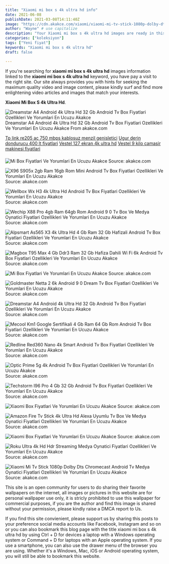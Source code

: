 ```yaml
---
title: "Xiaomi mi box s 4k ultra hd info"
date: 2021-06-08
publishDate: 2021-03-08T14:11:40Z
image: "https://cdn.akakce.com/xiaomi/xiaomi-mi-tv-stick-1080p-dolby-dts-chromecast-android-tv-medya-oynatici-x.jpg"
author: "Wayne" # use capitalize
description: "Your Xiaomi mi box s 4k ultra hd images are ready in this website. Xiaomi mi box s 4k ultra hd are a topic that is being searched for and liked by netizens today. You can Find and Download the Xiaomi mi box s 4k ultra hd files here. Get all free photos and vectors."
categories: ["koleksiyon"]
tags: ["Yeni fiyat"]
keywords: "Xiaomi mi box s 4k ultra hd"
draft: false

---
```


If you're searching for **xiaomi mi box s 4k ultra hd** images information linked to the **xiaomi mi box s 4k ultra hd** keyword, you have pay a visit to the right  site.  Our site always  provides you with  hints  for seeking  the maximum  quality video and image  content, please kindly surf and find more enlightening video articles and images  that match your interests.

**Xiaomi Mi Box S 4k Ultra Hd**. 

![Dreamstar A4 Android 4k Ultra Hd 32 Gb Android Tv Box Fiyatlari Ozellikleri Ve Yorumlari En Ucuzu Akakce](https://cdn.akakce.com/dreamstar/dreamstar-a4-android-4k-ultra-hd-32-gb-android-z.jpg "Dreamstar A4 Android 4k Ultra Hd 32 Gb Android Tv Box Fiyatlari Ozellikleri Ve Yorumlari En Ucuzu Akakce")
Dreamstar A4 Android 4k Ultra Hd 32 Gb Android Tv Box Fiyatlari Ozellikleri Ve Yorumlari En Ucuzu Akakce From akakce.com

[Tp link re205 ac 750 mbps kablosuz menzil genisletici](/tp-link-re205-ac-750-mbps-kablosuz-menzil-genisletici/)
[Ugur derin dondurucu 400 lt fiyatlari](/ugur-derin-dondurucu-400-lt-fiyatlari/)
[Vestel 127 ekran 4k ultra hd](/vestel-127-ekran-4k-ultra-hd/)
[Vestel 9 kilo camasir makinesi fiyatlari](/vestel-9-kilo-camasir-makinesi-fiyatlari/)



### 

 


![Mi Box Fiyatlari Ve Yorumlari En Ucuzu Akakce](https://iis-akakce.akamaized.net/p.x?%2F%2Fn11scdn%2Eakamaized%2Enet%2Fa1%2F1024%2Felektronik%2Fuzaktan%2Dkumanda%2Fxiaomi%2Dmi%2Dtv%2Dstick%2Dandroid%2Dtv%2Dbox%2Dicin%2Duzaktan%2Dkumanda%5F%5F1270001863101385%2Ejpeg "Mi Box Fiyatlari Ve Yorumlari En Ucuzu Akakce")
Source: akakce.com

 

![X96 S905x 2gb Ram 16gb Rom Mini Android Tv Box Fiyatlari Ozellikleri Ve Yorumlari En Ucuzu Akakce](https://iis-akakce.akamaized.net/p.z?%2F%2Fproductimages%2Ehepsiburada%2Enet%2Fs%2F32%2F600%2F10383581380658%2Ejpg "X96 S905x 2gb Ram 16gb Rom Mini Android Tv Box Fiyatlari Ozellikleri Ve Yorumlari En Ucuzu Akakce")
Source: akakce.com

 

![Wellbox Wx H3 4k Ultra Hd Android Tv Box Fiyatlari Ozellikleri Ve Yorumlari En Ucuzu Akakce](https://cdn.akakce.com/wellbox/wellbox-wx-h3-4k-ultra-hd-android-z.jpg "Wellbox Wx H3 4k Ultra Hd Android Tv Box Fiyatlari Ozellikleri Ve Yorumlari En Ucuzu Akakce")
Source: akakce.com

 

![Wechip X88 Pro 4gb Ram 64gb Rom Android 9 0 Tv Box Ve Medya Oynatici Fiyatlari Ozellikleri Ve Yorumlari En Ucuzu Akakce](https://cdn.akakce.com/wechip/wechip-x88-pro-4gb-ram-64gb-rom-android-9-0-ve-medya-oynatici-z.jpg "Wechip X88 Pro 4gb Ram 64gb Rom Android 9 0 Tv Box Ve Medya Oynatici Fiyatlari Ozellikleri Ve Yorumlari En Ucuzu Akakce")
Source: akakce.com

 

![Alpsmart As565 X3 4k Ultra Hd 4 Gb Ram 32 Gb Hafizali Android Tv Box Fiyatlari Ozellikleri Ve Yorumlari En Ucuzu Akakce](https://cdn.akakce.com/alpsmart/alpsmart-as565-x3-4k-ultra-hd-4-gb-ram-32-gb-hafizali-android-z.jpg "Alpsmart As565 X3 4k Ultra Hd 4 Gb Ram 32 Gb Hafizali Android Tv Box Fiyatlari Ozellikleri Ve Yorumlari En Ucuzu Akakce")
Source: akakce.com

 

![Magbox T95 Max 4 Gb Ddr3 Ram 32 Gb Hafiza Dahili Wi Fi 6k Android Tv Box Fiyatlari Ozellikleri Ve Yorumlari En Ucuzu Akakce](https://cdn.akakce.com/magbox/magbox-t95-max-4-gb-ddr3-ram-32-gb-hafiza-dahili-wi-fi-6k-android-z.jpg "Magbox T95 Max 4 Gb Ddr3 Ram 32 Gb Hafiza Dahili Wi Fi 6k Android Tv Box Fiyatlari Ozellikleri Ve Yorumlari En Ucuzu Akakce")
Source: akakce.com

 

![Mi Box Fiyatlari Ve Yorumlari En Ucuzu Akakce](https://iis-akakce.akamaized.net/p.x?%2F%2Fn11scdn%2Eakamaized%2Enet%2Fa1%2F1024%2Felektronik%2Fdiger%2Fxiaomi%2Dmi%2Dbox%2D123%2Dtv%2Dicin%2Duzaktan%2Dkumanda%5F%5F1353160856625444%2Ejpg "Mi Box Fiyatlari Ve Yorumlari En Ucuzu Akakce")
Source: akakce.com

 

![Goldmaster Netta 2 6k Android 9 0 Dream Tv Box Fiyatlari Ozellikleri Ve Yorumlari En Ucuzu Akakce](https://cdn.akakce.com/goldmaster/goldmaster-netta-2-6k-android-9-0-dream-z.jpg "Goldmaster Netta 2 6k Android 9 0 Dream Tv Box Fiyatlari Ozellikleri Ve Yorumlari En Ucuzu Akakce")
Source: akakce.com

 

![Dreamstar A4 Android 4k Ultra Hd 32 Gb Android Tv Box Fiyatlari Ozellikleri Ve Yorumlari En Ucuzu Akakce](https://cdn.akakce.com/dreamstar/dreamstar-a4-android-4k-ultra-hd-32-gb-android-z.jpg "Dreamstar A4 Android 4k Ultra Hd 32 Gb Android Tv Box Fiyatlari Ozellikleri Ve Yorumlari En Ucuzu Akakce")
Source: akakce.com

 

![Mecool Km1 Google Sertifikali 4 Gb Ram 64 Gb Rom Android Tv Box Fiyatlari Ozellikleri Ve Yorumlari En Ucuzu Akakce](https://cdn.akakce.com/mecool/mecool-km1-google-sertifikali-4-gb-ram-64-gb-rom-android-z.jpg "Mecool Km1 Google Sertifikali 4 Gb Ram 64 Gb Rom Android Tv Box Fiyatlari Ozellikleri Ve Yorumlari En Ucuzu Akakce")
Source: akakce.com

 

![Redline Red360 Nano 4k Smart Android Tv Box Fiyatlari Ozellikleri Ve Yorumlari En Ucuzu Akakce](https://cdn.akakce.com/redline/redline-red360-nano-4k-smart-android-z.jpg "Redline Red360 Nano 4k Smart Android Tv Box Fiyatlari Ozellikleri Ve Yorumlari En Ucuzu Akakce")
Source: akakce.com

 

![Optic Prime 5g 4k Android Tv Box Fiyatlari Ozellikleri Ve Yorumlari En Ucuzu Akakce](https://cdn.akakce.com/optic/optic-prime-5g-4k-android-z.jpg "Optic Prime 5g 4k Android Tv Box Fiyatlari Ozellikleri Ve Yorumlari En Ucuzu Akakce")
Source: akakce.com

 

![Techstorm I96 Pro 4 Gb 32 Gb Android Tv Box Fiyatlari Ozellikleri Ve Yorumlari En Ucuzu Akakce](https://cdn.akakce.com/techstorm/techstorm-i96-pro-4-gb-32-gb-android-z.jpg "Techstorm I96 Pro 4 Gb 32 Gb Android Tv Box Fiyatlari Ozellikleri Ve Yorumlari En Ucuzu Akakce")
Source: akakce.com

 

![Xiaomi Box Fiyatlari Ve Yorumlari En Ucuzu Akakce](https://iis-akakce.akamaized.net/p.x?%2F%2Fn11scdn%2Eakamaized%2Enet%2Fa1%2F1024%2Felektronik%2Fuzaktan%2Dkumanda%2Fxiaomi%2Dmi%2Dtv%2Dstick%2Dandroid%2Dtv%2Dbox%2Duzaktan%2Dkumanda%5F%5F0223345442159368%2Ejpg "Xiaomi Box Fiyatlari Ve Yorumlari En Ucuzu Akakce")
Source: akakce.com

 

![Amazon Fire Tv Stick 4k Ultra Hd Alexa Uyumlu Tv Box Ve Medya Oynatici Fiyatlari Ozellikleri Ve Yorumlari En Ucuzu Akakce](https://cdn.akakce.com/amazon/amazon-fire-tv-stick-4k-ultra-hd-alexa-uyumlu-ve-medya-oynatici-z.jpg "Amazon Fire Tv Stick 4k Ultra Hd Alexa Uyumlu Tv Box Ve Medya Oynatici Fiyatlari Ozellikleri Ve Yorumlari En Ucuzu Akakce")
Source: akakce.com

 

![Xiaomi Box Fiyatlari Ve Yorumlari En Ucuzu Akakce](https://iis-akakce.akamaized.net/p.x?%2F%2Fcdn%2Edsmcdn%2Ecom%2Fty101%2Fproduct%2Fmedia%2Fimages%2F20210406%2F19%2F66a9b9e9%2F65804280%2F1%2F1%5Forg%5Fzoom%2Ejpg%3FboutiqueId%3D61%26merchantId%3D216973 "Xiaomi Box Fiyatlari Ve Yorumlari En Ucuzu Akakce")
Source: akakce.com

 

![Roku Ultra 4k Hd Hdr Streaming Medya Oynatici Fiyatlari Ozellikleri Ve Yorumlari En Ucuzu Akakce](https://cdn.akakce.com/roku/roku-ultra-4k-hd-hdr-streaming-medya-oynatici-z.jpg "Roku Ultra 4k Hd Hdr Streaming Medya Oynatici Fiyatlari Ozellikleri Ve Yorumlari En Ucuzu Akakce")
Source: akakce.com

 

![Xiaomi Mi Tv Stick 1080p Dolby Dts Chromecast Android Tv Medya Oynatici Fiyatlari Ozellikleri Ve Yorumlari En Ucuzu Akakce](https://cdn.akakce.com/xiaomi/xiaomi-mi-tv-stick-1080p-dolby-dts-chromecast-android-tv-medya-oynatici-x.jpg "Xiaomi Mi Tv Stick 1080p Dolby Dts Chromecast Android Tv Medya Oynatici Fiyatlari Ozellikleri Ve Yorumlari En Ucuzu Akakce")
Source: akakce.com

 

This site is an open community for users to do sharing their favorite wallpapers on the internet, all images or pictures in this website are for personal wallpaper use only, it is stricly prohibited to use this wallpaper for commercial purposes, if you are the author and find this image is shared without your permission, please kindly raise a DMCA report to Us.

If you find this site convienient, please support us by sharing this posts to your preference social media accounts like Facebook, Instagram and so on or you can also bookmark this blog page with the title xiaomi mi box s 4k ultra hd by using Ctrl + D for devices a laptop with a Windows operating system or Command + D for laptops with an Apple operating system. If you use a smartphone, you can also use the drawer menu of the browser you are using. Whether it's a Windows, Mac, iOS or Android operating system, you will still be able to bookmark this website.
